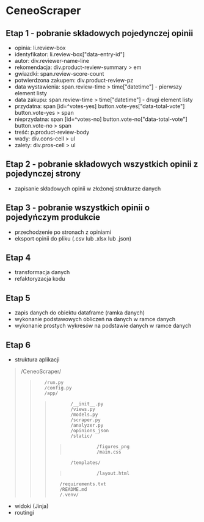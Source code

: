 # CeneoScraper
## Etap 1 - pobranie składowych pojedynczej opinii
- opinia: li.review-box
- identyfikator: li.review-box["data-entry-id"]
- autor: div.reviewer-name-line
- rekomendacja: div.product-review-summary > em
- gwiazdki: span.review-score-count
- potwierdzona zakupem: div.product-review-pz
- data wystawienia: span.review-time > time["datetime"] - pierwszy element listy
- data zakupu: span.review-time > time["datetime"] - drugi element listy
- przydatna: span [id=^votes-yes]
             button.vote-yes["data-total-vote"]
             button.vote-yes > span
- nieprzydatna: span [id=^votes-no]
                button.vote-no["data-total-vote"]
                button.vote-no > span
- treść: p.product-review-body
- wady: div.cons-cell > ul
- zalety: div.pros-cell > ul
## Etap 2 - pobranie składowych wszystkich opinii z pojedynczej strony
- zapisanie składowych opinii w złożonej strukturze danych
## Etap 3 - pobranie wszystkich opinii o pojedyńczym produkcie
- przechodzenie po stronach z opiniami
- eksport opinii do pliku (.csv lub .xlsx lub .json)
## Etap 4 
- transformacja danych
- refaktoryzacja kodu
## Etap 5
- zapis danych do obiektu dataframe (ramka danych)
- wykonanie podstawowych obliczeń na danych w ramce danych
- wykonanie prostych wykresów na podstawie danych w ramce danych
## Etap 6
- struktura aplikacji
>    /CeneoScraper/
>>        /run.py  
>>        /config.py  
>>        /app/  
>>>            /__init__.py
>>>            /views.py  
>>>            /models.py
>>>            /scraper.py
>>>            /analyzer.py
>>>            /opinions_json  
>>>            /static/ 
>>>>                /figures_png 
>>>>                /main.css
>>>            /templates/  
>>>>                /layout.html  
>>>        /requirements.txt  
>>>        /README.md
>>>        /.venv/
- widoki (Jinja)
- routingi